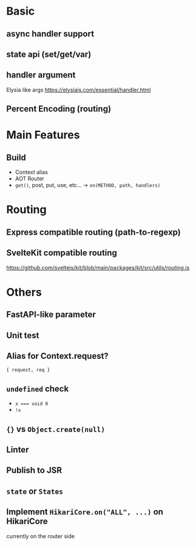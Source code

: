 # Basic

## async handler support

## state api (set/get/var)

## handler argument

Elysia like args
https://elysiajs.com/essential/handler.html

## Percent Encoding (routing)


# Main Features

## Build

- Context alias
- AOT Router
- `get()`, post, put, use, etc... -> `on(METHOD, path, handlers)`


# Routing

## Express compatible routing (path-to-regexp)


## SvelteKit compatible routing

https://github.com/sveltejs/kit/blob/main/packages/kit/src/utils/routing.js


# Others

## FastAPI-like parameter

## Unit test

## Alias for Context.request?

`{ request, req }`

## `undefined` check

- `x === void 0`
- `!x`

## `{}` vs `Object.create(null)`

## Linter

## Publish to JSR

## `state` or `States`

## Implement `HikariCore.on("ALL", ...)` on HikariCore

currently on the router side
